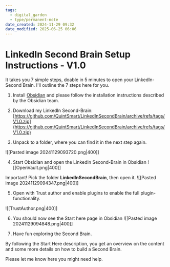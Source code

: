 ```yaml
---
tags:
  - digital_garden
  - type/permanent-note
date_created: 2024-11-29 09:32
date_modified: 2025-06-25 06:06
---
```

# LinkedIn Second Brain Setup Instructions - V1.0

It takes you 7 simple steps, doable in 5 minutes to open your LinkedIn-Second Brain. I'll outline the 7 steps here for you. 

1) Install [Obsidian](https://obsidian.md/) and please follow the installation instructions described by the Obsidian team.

2) Download my LinkedIn Second-Brain:
[https://github.com/QuintSmart/LinkedInSecondBrain/archive/refs/tags/V1.0.zip](https://github.com/QuintSmart/LinkedInSecondBrain/archive/refs/tags/V1.0.zip)

3) Unpack to a folder, where you can find it in the next step again.

![[Pasted image 20241129093720.png|400]]

4) Start Obsidian and open the LinkedIn Second-Brain in Obsidian
![[OpenVault.png|400]]

Important! Pick the folder **LinkedInSecondBrain**, then open it.
![[Pasted image 20241129094347.png|400]]

5) Open with Trust author and enable plugins to enable the full plugin-functionality.

![[TrustAuthor.png|400]]

6) You should now see the Start here page in Obsidian
![[Pasted image 20241129094848.png|400]]

7) Have fun exploring the Second Brain. 

By following the Start Here description, you get an overview on the content and some more details on how to build a Second Brain. 

Please let me know here you might need help. 

